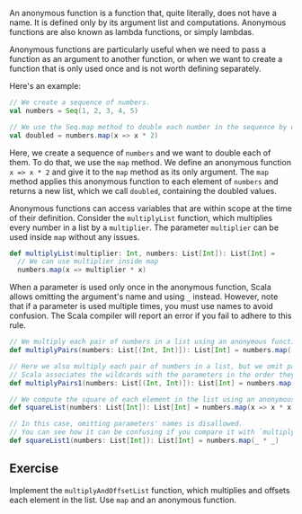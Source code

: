 An anonymous function is a function that, quite literally, does not have a name. It
is defined only by its argument list and computations. 
Anonymous functions are also known as lambda functions, or simply lambdas.

Anonymous functions are particularly useful when we need to pass a function as an argument to another function, or when we want to create a function that is only used once and is not worth defining separately.

Here's an example:

```scala
// We create a sequence of numbers.
val numbers = Seq(1, 2, 3, 4, 5)

// We use the Seq.map method to double each number in the sequence by utilizing an anonymous function.
val doubled = numbers.map(x => x * 2)
```

Here, we create a sequence of `numbers` and we want to double each of them. 
To do that, we use the `map` method. 
We define an anonymous function `x => x * 2` and give it to the `map` method as its only argument. 
The `map` method applies this anonymous function to each element of `numbers` and returns a new list, which we call `doubled`, containing the doubled values.

Anonymous functions can access variables that are within scope at the time of their definition.
Consider the `multiplyList` function, which multiplies every number in a list by a `multiplier`. 
The parameter `multiplier` can be used inside `map` without any issues.  

```scala
def multiplyList(multiplier: Int, numbers: List[Int]): List[Int] =
  // We can use multiplier inside map 
  numbers.map(x => multiplier * x)

```

When a parameter is used only once in the anonymous function, Scala allows omitting the argument's name and using `_` instead.
However, note that if a parameter is used multiple times, you must use names to avoid confusion. 
The Scala compiler will report an error if you fail to adhere to this rule. 

```scala
// We multiply each pair of numbers in a list using an anonymous function.
def multiplyPairs(numbers: List[(Int, Int)]): List[Int] = numbers.map((x, y) => x * y)

// Here we also multiply each pair of numbers in a list, but we omit parameters' names in the anonymous function.
// Scala associates the wildcards with the parameters in the order they are passed.  
def multiplyPairs1(numbers: List[(Int, Int)]): List[Int] = numbers.map(_ * _)

// We compute the square of each element in the list using an anonymous function. 
def squareList(numbers: List[Int]): List[Int] = numbers.map(x => x * x)

// In this case, omitting parameters' names is disallowed.
// You can see how it can be confusing if you compare it with `multiplyPairs1`. 
def squareList1(numbers: List[Int]): List[Int] = numbers.map(_ * _)
```

## Exercise

Implement the `multiplyAndOffsetList` function, which multiplies and offsets each element in the list. 
Use `map` and an anonymous function. 
